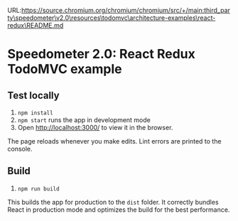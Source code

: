 URL:https://source.chromium.org/chromium/chromium/src/+/main:third_party\speedometer\v2.0\resources\todomvc\architecture-examples\react-redux\README.md
# Speedometer 2.0: React Redux TodoMVC example

## Test locally

1. `npm install`
2. `npm start` runs the app in development mode
3. Open <http://localhost:3000/> to view it in the browser.

The page reloads whenever you make edits. Lint errors are printed to the console.

## Build

1. `npm run build`

This builds the app for production to the `dist` folder. It correctly bundles
React in production mode and optimizes the build for the best performance.
